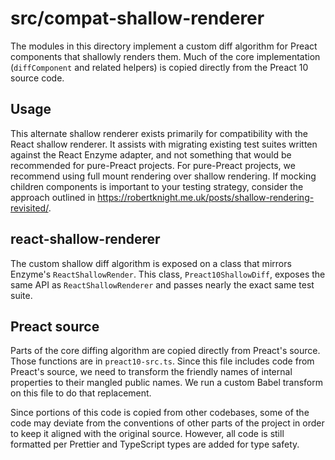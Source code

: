 # src/compat-shallow-renderer

The modules in this directory implement a custom diff algorithm for Preact
components that shallowly renders them. Much of the core implementation
(`diffComponent` and related helpers) is copied directly from the Preact 10
source code.

## Usage

This alternate shallow renderer exists primarily for compatibility with the
React shallow renderer. It assists with migrating existing test suites written
against the React Enzyme adapter, and not something that would be recommended
for pure-Preact projects. For pure-Preact projects, we recommend using full
mount rendering over shallow rendering. If mocking children components is
important to your testing strategy, consider the approach outlined in
https://robertknight.me.uk/posts/shallow-rendering-revisited/.

## react-shallow-renderer

The custom shallow diff algorithm is exposed on a class that mirrors Enzyme's
`ReactShallowRender`. This class, `Preact10ShallowDiff`, exposes the same API as
`ReactShallowRenderer` and passes nearly the exact same test suite.

## Preact source

Parts of the core diffing algorithm are copied directly from Preact's source.
Those functions are in `preact10-src.ts`. Since this file includes code from
Preact's source, we need to transform the friendly names of internal properties
to their mangled public names. We run a custom Babel transform on this file to
do that replacement.

Since portions of this code is copied from other codebases, some of the code may
deviate from the conventions of other parts of the project in order to keep it
aligned with the original source. However, all code is still formatted per
Prettier and TypeScript types are added for type safety.
